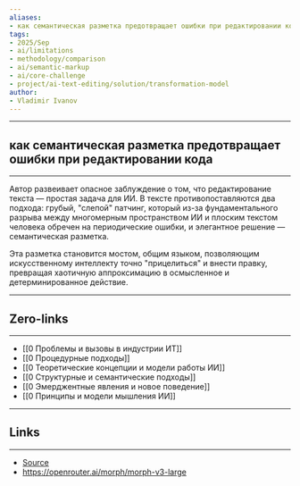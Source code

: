 ```yaml
---
aliases: 
- как семантическая разметка предотвращает ошибки при редактировании кода 
tags:
- 2025/Sep
- ai/limitations
- methodology/comparison
- ai/semantic-markup
- ai/core-challenge
- project/ai-text-editing/solution/transformation-model
author:
- Vladimir Ivanov
---
```

-----
##  как семантическая разметка предотвращает ошибки при редактировании кода
-----
Автор развеивает опасное заблуждение о том, что редактирование текста — простая задача для ИИ. В тексте противопоставляются два подхода: грубый, "слепой" патчинг, который из-за фундаментального разрыва между многомерным пространством ИИ и плоским текстом человека обречен на периодические ошибки, и элегантное решение — семантическая разметка. 

Эта разметка становится мостом, общим языком, позволяющим искусственному интеллекту точно "прицелиться" и внести правку, превращая хаотичную аппроксимацию в осмысленное и детерминированное действие.

---
## Zero-links
---
- [[0 Проблемы и вызовы в индустрии ИТ]]
- [[0 Процедурные подходы]]
- [[0 Теоретические концепции и модели работы ИИ]]
- [[0 Структурные и семантические подходы]]
- [[0 Эмерджентные явления и новое поведение]]
- [[0 Принципы и модели мышления ИИ]]

---
## Links
---
- [Source](https://t.me/turboproject/2188)
- https://openrouter.ai/morph/morph-v3-large